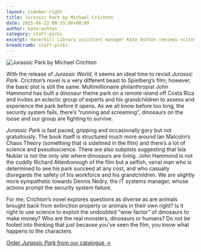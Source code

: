 ```yaml
---
layout: sidebar-right
title: Jurassic Park by Michael Crichton
date: 2015-06-22 08:55:08+00:00
author: kate-ashton
category: staff-picks
excerpt: Haverhill Library assistant manager Kate Ashton reviews <cite>Jurassic Park</cite>.
breadcrumb: staff-picks
---
```

![Jurassic Park by Michael Crichton](/images/featured/featured-jurassic-park.jpg)

With the release of <cite>Jurassic World</cite>, it seems an ideal time to revisit <cite>Jurassic Park</cite>. Crichton’s novel is a very different beast to Spielberg’s film; however, the basic plot is still the same. Multimillionaire philanthropist John Hammond has built a dinosaur theme park on a remote island off Costa Rica and invites an eclectic group of experts and his grandchildren to assess and experience the park before it opens. As we all know before too long, the security system fails, there’s “running and screaming”, dinosaurs on the loose and our group are fighting to survive.

<cite>Jurassic Park</cite> is fast paced, gripping and occasionally gory but not gratuitously. The book itself is structured much more around Ian Malcolm’s Chaos Theory (something that is sidelined in the film) and there’s a lot of science and pseudoscience. There are also subplots suggesting that Isla Nublar is not the only site where dinosaurs are living. John Hammond is not the cuddly Richard Attenborough of the film but a selfish, venal man who is determined to see his park succeed at any cost, and who casually disregards the safety of his workforce and his grandchildren. We are slightly more sympathetic towards Dennis Nedry, the IT systems manager, whose actions prompt the security system failure.

For me, Crichton’s novel explores questions as diverse as are animals brought back from extinction property or animals in their own right? Is it right to use science to exploit the undoubted “wow factor” of dinosaurs to make money? Who are the real monsters, dinosaurs or humans? Do not be fooled into thinking that just because you’ve seen the film, you know what happens to the characters.

[Order <cite>Jurassic Park</cite> from our catalogue →](https://suffolk.spydus.co.uk/cgi-bin/spydus.exe/ENQ/OPAC/BIBENQ/32709861?QRY=CTIBIB%3C%20IRN(538547)&QRYTEXT=Jurassic%20Park)
